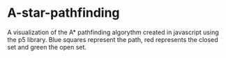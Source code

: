 # A-star-pathfinding

A visualization of the A* pathfinding algorythm created in javascript using the p5 library. Blue squares represent the path, red represents the closed set and green the open set.
